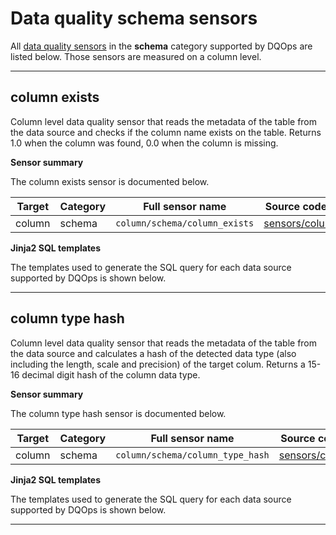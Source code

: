 # Data quality schema sensors
All [data quality sensors](../../../dqo-concepts/definition-of-data-quality-sensors.md) in the **schema** category supported by DQOps are listed below. Those sensors are measured on a column level.

---


## column exists
Column level data quality sensor that reads the metadata of the table from the data source and checks if the column name exists on the table.
 Returns 1.0 when the column was found, 0.0 when the column is missing.

**Sensor summary**

The column exists sensor is documented below.

| Target | Category | Full sensor name | Source code on GitHub |
|--------|----------|------------------|-----------------------|
| column | schema | `column/schema/column_exists` | [sensors/column/schema](https://github.com/dqops/dqo/tree/develop/home/sensors/column/schema/) |







**Jinja2 SQL templates**

The templates used to generate the SQL query for each data source supported by DQOps is shown below.

___



## column type hash
Column level data quality sensor that reads the metadata of the table from the data source and calculates a hash of the detected data type (also including the length, scale and precision)
 of the target colum.
 Returns a 15-16 decimal digit hash of the column data type.

**Sensor summary**

The column type hash sensor is documented below.

| Target | Category | Full sensor name | Source code on GitHub |
|--------|----------|------------------|-----------------------|
| column | schema | `column/schema/column_type_hash` | [sensors/column/schema](https://github.com/dqops/dqo/tree/develop/home/sensors/column/schema/) |







**Jinja2 SQL templates**

The templates used to generate the SQL query for each data source supported by DQOps is shown below.

___



